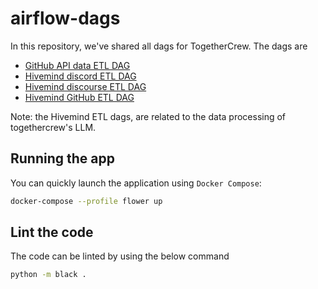 # airflow-dags

In this repository, we've shared all dags for TogetherCrew. The dags are

- [GitHub API data ETL DAG](https://github.com/TogetherCrew/airflow-dags/blob/main/dags/github.py)
- [Hivemind discord ETL DAG](https://github.com/TogetherCrew/airflow-dags/blob/main/dags/hivemind_discord_etl.py)
- [Hivemind discourse ETL DAG](https://github.com/TogetherCrew/airflow-dags/blob/main/dags/hivemind_discourse_etl.py)
- [Hivemind GitHub ETL DAG](https://github.com/TogetherCrew/airflow-dags/blob/main/dags/hivemind_github_etl.py)

Note: the Hivemind ETL dags, are related to the data processing of togethercrew's LLM.

## Running the app

You can quickly launch the application using `Docker Compose`:

```bash
docker-compose --profile flower up
```

## Lint the code

The code can be linted by using the below command

```bash
python -m black .
```
